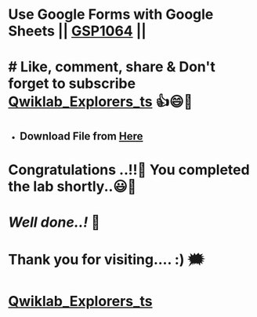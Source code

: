 # Use Google Forms with Google Sheets || [GSP1064](https://www.cloudskillsboost.google/games/5440/labs/35266) ||

# # Like, comment, share & Don't forget to subscribe [Qwiklab_Explorers_ts](https://youtube.com/@titashshil?si=RgamNu1dc9jVIbJN) 👍😄🤝

- ## Download File from [Here](https://github.com/Titash-shil/Use-Google-Forms-with-Google-Sheets-GSP1064/blob/main/Qwiklab_Explorers_TS_GSP1064.xlsx)

# Congratulations ..!!🎉  You completed the lab shortly..😃💯

# *Well done..!* 👏

# Thank you for visiting.... :) 🗯️

# [Qwiklab_Explorers_ts](https://youtube.com/@titashshil?si=RgamNu1dc9jVIbJN)
